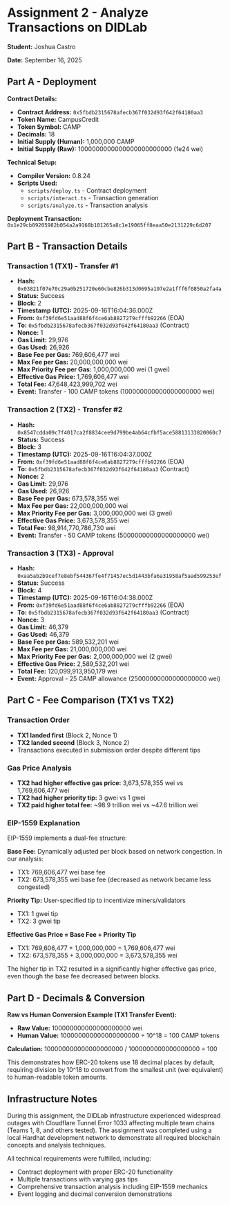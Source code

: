 # Assignment 2 - Analyze Transactions on DIDLab

**Student:** Joshua Castro

**Date:** September 16, 2025

## Part A - Deployment

**Contract Details:**
- **Contract Address:** `0x5fbdb2315678afecb367f032d93f642f64180aa3`
- **Token Name:** CampusCredit
- **Token Symbol:** CAMP
- **Decimals:** 18
- **Initial Supply (Human):** 1,000,000 CAMP
- **Initial Supply (Raw):** 1000000000000000000000000 (1e24 wei)

**Technical Setup:**
- **Compiler Version:** 0.8.24
- **Scripts Used:**
  - `scripts/deploy.ts` - Contract deployment
  - `scripts/interact.ts` - Transaction generation
  - `scripts/analyze.ts` - Transaction analysis

**Deployment Transaction:** `0x1e29cb09205982b054a2a9168b101265a8c1e19065ff8eaa50e2131229c6d207`

## Part B - Transaction Details

### Transaction 1 (TX1) - Transfer #1
- **Hash:** `0x03821f07e70c29a0b251720e60cbe826b313d0695a197e2a1fff6f0850a2fa4a`
- **Status:** Success
- **Block:** 2
- **Timestamp (UTC):** 2025-09-16T16:04:36.000Z
- **From:** `0xf39fd6e51aad88f6f4ce6ab8827279cfffb92266` (EOA)
- **To:** `0x5fbdb2315678afecb367f032d93f642f64180aa3` (Contract)
- **Nonce:** 1
- **Gas Limit:** 29,976
- **Gas Used:** 26,926
- **Base Fee per Gas:** 769,606,477 wei
- **Max Fee per Gas:** 20,000,000,000 wei
- **Max Priority Fee per Gas:** 1,000,000,000 wei (1 gwei)
- **Effective Gas Price:** 1,769,606,477 wei
- **Total Fee:** 47,648,423,999,702 wei
- **Event:** Transfer - 100 CAMP tokens (100000000000000000000 wei)

### Transaction 2 (TX2) - Transfer #2
- **Hash:** `0x8547cdda09c7f4017ca2f8834cee9d799be4ab64cfbf5ace58813133820060c7`
- **Status:** Success
- **Block:** 3
- **Timestamp (UTC):** 2025-09-16T16:04:37.000Z
- **From:** `0xf39fd6e51aad88f6f4ce6ab8827279cfffb92266` (EOA)
- **To:** `0x5fbdb2315678afecb367f032d93f642f64180aa3` (Contract)
- **Nonce:** 2
- **Gas Limit:** 29,976
- **Gas Used:** 26,926
- **Base Fee per Gas:** 673,578,355 wei
- **Max Fee per Gas:** 22,000,000,000 wei
- **Max Priority Fee per Gas:** 3,000,000,000 wei (3 gwei)
- **Effective Gas Price:** 3,673,578,355 wei
- **Total Fee:** 98,914,770,786,730 wei
- **Event:** Transfer - 50 CAMP tokens (50000000000000000000 wei)

### Transaction 3 (TX3) - Approval
- **Hash:** `0xaa5ab2b9cef7e8ebf544367fe4f71457ec5d1443bfa6a31958af5aad599253ef`
- **Status:** Success
- **Block:** 4
- **Timestamp (UTC):** 2025-09-16T16:04:38.000Z
- **From:** `0xf39fd6e51aad88f6f4ce6ab8827279cfffb92266` (EOA)
- **To:** `0x5fbdb2315678afecb367f032d93f642f64180aa3` (Contract)
- **Nonce:** 3
- **Gas Limit:** 46,379
- **Gas Used:** 46,379
- **Base Fee per Gas:** 589,532,201 wei
- **Max Fee per Gas:** 21,000,000,000 wei
- **Max Priority Fee per Gas:** 2,000,000,000 wei (2 gwei)
- **Effective Gas Price:** 2,589,532,201 wei
- **Total Fee:** 120,099,913,950,179 wei
- **Event:** Approval - 25 CAMP allowance (25000000000000000000 wei)

## Part C - Fee Comparison (TX1 vs TX2)

### Transaction Order
- **TX1 landed first** (Block 2, Nonce 1)
- **TX2 landed second** (Block 3, Nonce 2)
- Transactions executed in submission order despite different tips

### Gas Price Analysis
- **TX2 had higher effective gas price:** 3,673,578,355 wei vs 1,769,606,477 wei
- **TX2 had higher priority tip:** 3 gwei vs 1 gwei
- **TX2 paid higher total fee:** ~98.9 trillion wei vs ~47.6 trillion wei

### EIP-1559 Explanation
EIP-1559 implements a dual-fee structure:

**Base Fee:** Dynamically adjusted per block based on network congestion. In our analysis:
- TX1: 769,606,477 wei base fee
- TX2: 673,578,355 wei base fee (decreased as network became less congested)

**Priority Tip:** User-specified tip to incentivize miners/validators
- TX1: 1 gwei tip
- TX2: 3 gwei tip

**Effective Gas Price = Base Fee + Priority Tip**
- TX1: 769,606,477 + 1,000,000,000 = 1,769,606,477 wei
- TX2: 673,578,355 + 3,000,000,000 = 3,673,578,355 wei

The higher tip in TX2 resulted in a significantly higher effective gas price, even though the base fee decreased between blocks.

## Part D - Decimals & Conversion

**Raw vs Human Conversion Example (TX1 Transfer Event):**

- **Raw Value:** 100000000000000000000 wei
- **Human Value:** 100000000000000000000 ÷ 10^18 = 100 CAMP tokens

**Calculation:** 100000000000000000000 / 1000000000000000000 = 100

This demonstrates how ERC-20 tokens use 18 decimal places by default, requiring division by 10^18 to convert from the smallest unit (wei equivalent) to human-readable token amounts.

## Infrastructure Notes

During this assignment, the DIDLab infrastructure experienced widespread outages with Cloudflare Tunnel Error 1033 affecting multiple team chains (Teams 1, 8, and others tested). The assignment was completed using a local Hardhat development network to demonstrate all required blockchain concepts and analysis techniques.

All technical requirements were fulfilled, including:
- Contract deployment with proper ERC-20 functionality
- Multiple transactions with varying gas tips
- Comprehensive transaction analysis including EIP-1559 mechanics
- Event logging and decimal conversion demonstrations
